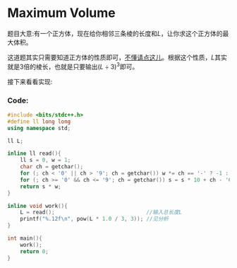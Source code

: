# Maximum Volume

题目大意:有一个正方体，现在给你相邻三条棱的长度和$L$，让你求这个正方体的最大体积。

这道题其实只需要知道正方体的性质即可，[不懂请点这儿](https://www.zybang.com/question/f39ed762a136a3eef4e3db0ee2c703bf.html)。根据这个性质，$L$其实就是$3$倍的棱长，也就是只要输出${(L\div 3)}^3$即可。

接下来看看实现:
### Code:
```cpp
#include <bits/stdc++.h>
#define ll long long
using namespace std;

ll L;

inline ll read(){
    ll s = 0, w = 1;
    char ch = getchar();
    for (; ch < '0' || ch > '9'; ch = getchar()) w *= ch == '-' ? -1 : 1;
    for (; ch >= '0' && ch <= '9'; ch = getchar()) s = s * 10 + ch - '0';
    return s * w;
}

inline void work(){
    L = read();                             //输入总长度L
    printf("%.12f\n", pow(L * 1.0 / 3, 3)); //见分析
}

int main(){
    work();
    return 0;
}
